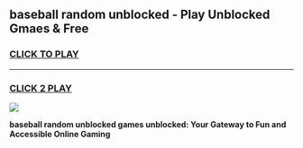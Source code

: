 
## baseball random unblocked - Play Unblocked Gmaes & Free
<h3>
<a href="https://news.freeplayer.one?title=baseball_random_unblocked&ref=23F">CLICK TO PLAY</a></h3>
<hr>

<h3>
<a href="https://news.freeplayer.one?title=baseball_random_unblocked&ref=23F">CLICK 2 PLAY</a>
  
</h3>

<a href="https://news.freeplayer.one?title=baseball_random_unblocked&ref=23F/"><img src="https://clearcache.store/games.png"></a>


**baseball random unblocked games unblocked: Your Gateway to Fun and Accessible Online Gaming**

